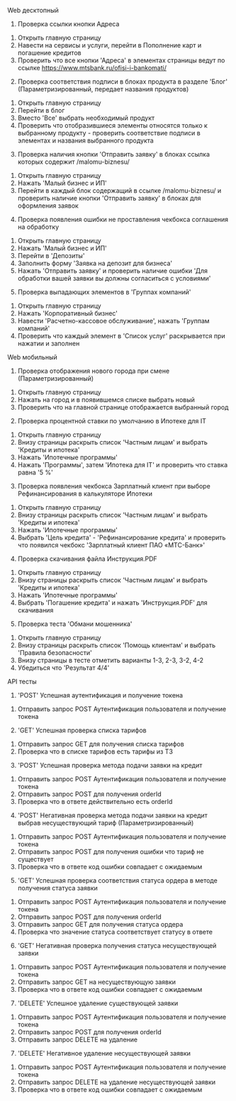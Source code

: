 Web десктопный
1) Проверка ссылки кнопки Адреса
1.  Открыть главную страницу
2.  Навести на сервисы и услуги, перейти в Пополнение карт и погашение кредитов
3.  Проверить что все кнопки 'Адреса' в элементах страницы ведут по ссылке https://www.mtsbank.ru/ofisi-i-bankomati/

2) Проверка соответствия подписи в блоках продукта в разделе 'Блог' (Параметризированный, передает названия продуктов)
1.  Открыть главную страницу
2.  Перейти в блог
3.  Вместо 'Все' выбрать необходимый продукт
4.  Проверить что отобразившиеся элементы относятся только к выбранному продукту - проверить соответствие подписи в элементах и названия выбранного продукта

3) Проверка наличия кнопки 'Отправить заявку' в блоках ссылка которых содержит /malomu-biznesu/
1.  Открыть главную страницу
2. Нажать 'Малый бизнес и ИП'
3. Перейти в каждый блок содержащий в ссылке /malomu-biznesu/ и проверить наличие кнопки 'Отправить заявку' в блоках для оформления заявок

4) Проверка появления ошибки не проставления чекбокса соглашения на обработку
1.  Открыть главную страницу
2. Нажать 'Малый бизнес и ИП'
3. Перейти в 'Депозиты'
4. Заполнить форму 'Заявка на депозит для бизнеса'
5. Нажать 'Отправить заявку' и проверить наличие ошибки 'Для обработки вашей заявки вы должны согласиться с условиями'

5) Проверка выпадающих элементов в 'Группах компаний'
1.  Открыть главную страницу
2. Нажать 'Корпоративный бизнес'
3. Навести 'Расчетно-кассовое обслуживание', нажать 'Группам компаний'
4. Проверить что каждый элемент в 'Список услуг' раскрывается при нажатии и заполнен



Web мобильный
1) Проверка отображения нового города при смене (Параметризированный)
1.  Открыть главную страницу
2. Нажать на город и в появившемся списке выбрать новый
3. Проверить что на главной странице отображается выбранный город

2) Проверка процентной ставки по умолчанию в Ипотеке для IT
1.  Открыть главную страницу
2. Внизу страницы раскрыть список 'Частным лицам' и выбрать 'Кредиты и ипотека'
3. Нажать 'Ипотечные программы'
4. Нажать 'Программы', затем 'Ипотека для IT' и проверить что ставка равна '5 %'

3) Проверка появления чекбокса Зарплатный клиент при выборе Рефинансирования в калькуляторе Ипотеки
1.  Открыть главную страницу
2. Внизу страницы раскрыть список 'Частным лицам' и выбрать 'Кредиты и ипотека'
3. Нажать 'Ипотечные программы'
4. Выбрать 'Цель кредита' - 'Рефинансирование кредита' и проверить что появился чекбокс 'Зарплатный клиент ПАО «МТС-Банк»'

4) Проверка скачивания файла Инструкция.PDF
1.  Открыть главную страницу
2. Внизу страницы раскрыть список 'Частным лицам' и выбрать 'Кредиты и ипотека'
3. Нажать 'Ипотечные программы'
4. Выбрать 'Погашение кредита' и нажать 'Инструкция.PDF' для скачивания

5) Проверка теста 'Обмани мошенника'
1.  Открыть главную страницу
2. Внизу страницы раскрыть список 'Помощь клиентам' и выбрать 'Правила безопасности'
3. Внизу страницы в тесте отметить варианты 1-3, 2-3, 3-2, 4-2
4. Убедиться что 'Результат 4/4'



API тесты
1) 'POST' Успешная аутентификация и получение токена
1. Отправить запрос POST Аутентификация пользователя и получение токена

2) 'GET' Успешная проверка списка тарифов
1. Отправить запрос GET для получения списка тарифов
2. Проверка что в списке тарифов есть тарифы из ТЗ

3) 'POST' Успешная проверка метода подачи заявки на кредит
1. Отправить запрос POST Аутентификация пользователя и получение токена
2. Отправить запрос POST для получения orderId
3. Проверка что в ответе действительно есть orderId

4) 'POST' Негативная проверка метода подачи заявки на кредит выбрав несуществующий тариф (Параметризированный)
1. Отправить запрос POST Аутентификация пользователя и получение токена
2. Отправить запрос POST для получения ошибки что тариф не существует
3. Проверка что в ответе код ошибки совпадает с ожидаемым

5) 'GET' Успешная проверка соответствия статуса ордера в методе получения статуса заявки
1. Отправить запрос POST Аутентификация пользователя и получение токена
2. Отправить запрос POST для получения orderId
3. Отправить запрос GET для получения статуса ордера
4. Проверка что значение статуса соответствует статусу в ответе

6) 'GET' Негативная проверка получения статуса несуществующей заявки
1. Отправить запрос POST Аутентификация пользователя и получение токена
2. Отправить запрос GET на несуществующую заявки
3. Проверка что в ответе код ошибки совпадает с ожидаемым

7) 'DELETE' Успешное удаление существующей заявки
1. Отправить запрос POST Аутентификация пользователя и получение токена
2. Отправить запрос POST для получения orderId
3. Отправить запрос DELETE на удаление

7) 'DELETE' Негативное удаление несуществующей заявки
1. Отправить запрос POST Аутентификация пользователя и получение токена
2. Отправить запрос DELETE на удаление несуществующей заявки
3. Проверка что в ответе код ошибки совпадает с ожидаемым
